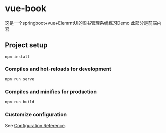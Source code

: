 
# vue-book
这是一个springboot+vue+ElemrntUI的图书管理系统练习Demo
此部分是前端内容
## Project setup
```
npm install
```

### Compiles and hot-reloads for development
```
npm run serve
```

### Compiles and minifies for production
```
npm run build
```

### Customize configuration
See [Configuration Reference](https://cli.vuejs.org/config/).

